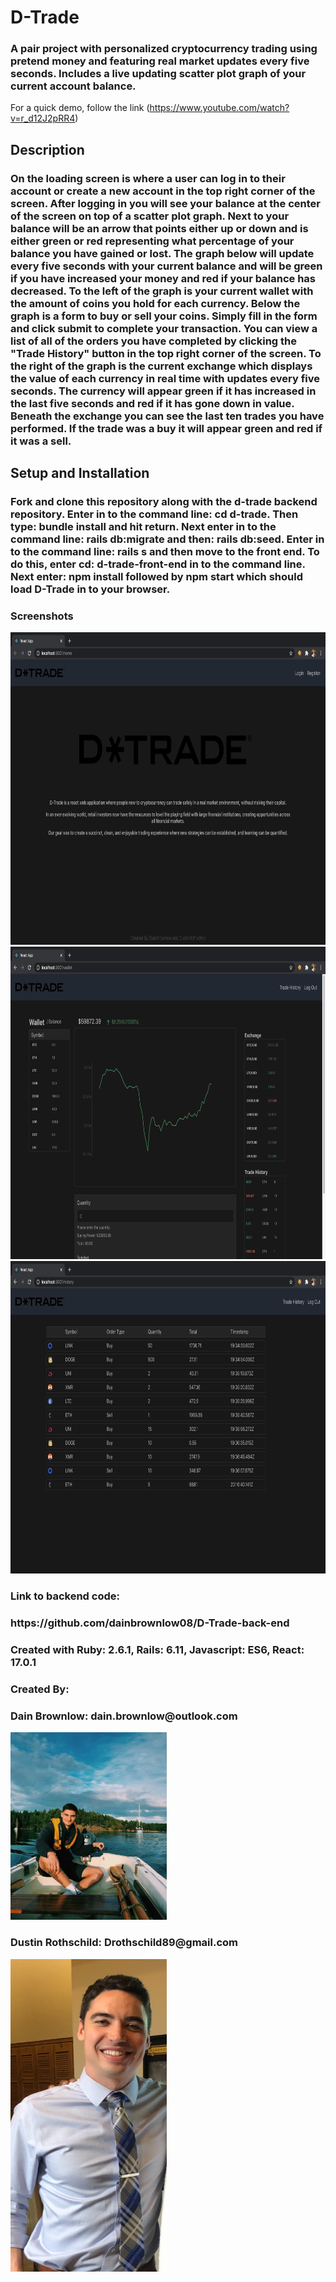 <h1>D-Trade </h1>

<h3> A pair project with personalized cryptocurrency trading using pretend money and featuring real market updates every five seconds. Includes a live updating scatter plot graph of your current account balance.</h3>

For a quick demo, follow the link (https://www.youtube.com/watch?v=r_d12J2pRR4)

<h2>Description</h2>

<h3>On the loading screen is where a user can log in to their account or create a new account in the top right corner of the screen. After logging in you will see your balance at the center of the screen on top of a scatter plot graph. Next to your balance will be an arrow that points either up or down and is either green or red representing what percentage of your balance you have gained or lost. The graph below will update every five seconds with your current balance and will be green if you have increased your money and red if your balance has decreased. To the left of the graph is your current wallet with the amount of coins you hold for each currency. Below the graph is a form to buy or sell your coins. Simply fill in the form and click submit to complete your transaction. You can view a list of all of the orders you have completed by clicking the "Trade History" button in the top right corner of the screen. To the right of the graph is the current exchange which displays the value of each currency in real time with updates every five seconds. The currency will appear green if it has increased in the last five seconds and red if it has gone down in value. Beneath the exchange you can see the last ten trades you have performed. If the trade was a buy it will appear green and red if it was a sell. </h3>

<h2>Setup and Installation</h2>
<h3>Fork and clone this repository along with the d-trade backend repository. Enter in to the command line: cd d-trade. Then type: bundle install and hit return. Next enter in to the command line: rails db:migrate and then: rails db:seed. Enter in to the command line: rails s and then move to the front end. To do this, enter cd: d-trade-front-end in to the command line. Next enter: npm install followed by npm start which should load D-Trade in to your browser. </h3>

<h3>Screenshots</h3>
<img src="./src/img/Screenshot1.jpg" height='500' width='750'>
<img src="./src/img/Screenshot2.jpg" height='500' width='750'>
<img src="./src/img/Screenshot3.jpg" height='500' width='750'>

<h3>Link to backend code:</h3>
<h3>https://github.com/dainbrownlow08/D-Trade-back-end</h3>

<h3>Created with Ruby: 2.6.1, Rails: 6.11, Javascript: ES6, React: 17.0.1</h3>

<h3>Created By:</h3>

<h3>Dain Brownlow: dain.brownlow@outlook.com</h3>
<img src="./src/img/Dain.jpg" height='300' width='250'>

<h3>Dustin Rothschild: Drothschild89@gmail.com</h3>
<img src="./src/img/Dustin.jpg" height='500' width='250'>

